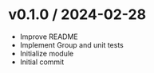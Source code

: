 
v0.1.0 / 2024-02-28
==================

  * Improve README
  * Implement Group and unit tests
  * Initialize module
  * Initial commit
